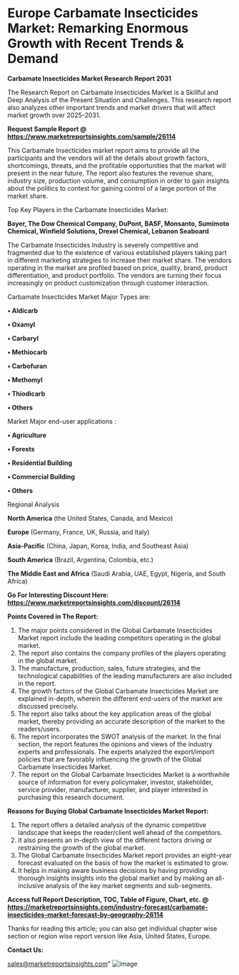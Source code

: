 # Europe Carbamate Insecticides Market: Remarking Enormous Growth with Recent Trends & Demand

<strong>Carbamate Insecticides Market Research Report 2031</strong>

The Research Report on Carbamate Insecticides Market is a Skillful and Deep Analysis of the Present Situation and Challenges. This research report also analyzes other important trends and market drivers that will affect market growth over 2025-2031.

<strong>Request Sample Report @ <a href=https://www.marketreportsinsights.com/sample/26114>https://www.marketreportsinsights.com/sample/26114</a></strong>

This Carbamate Insecticides market report aims to provide all the participants and the vendors will all the details about growth factors, shortcomings, threats, and the profitable opportunities that the market will present in the near future. The report also features the revenue share, industry size, production volume, and consumption in order to gain insights about the politics to contest for gaining control of a large portion of the market share.

Top Key Players in the Carbamate Insecticides Market:

<strong>Bayer, The Dow Chemical Company, DuPont, BASF, Monsanto, Sumimoto Chemical, Winfield Solutions, Drexel Chemical, Lebanon Seaboard</strong>

The Carbamate Insecticides Industry is severely competitive and fragmented due to the existence of various established players taking part in different marketing strategies to increase their market share. The vendors operating in the market are profiled based on price, quality, brand, product differentiation, and product portfolio. The vendors are turning their focus increasingly on product customization through customer interaction.

Carbamate Insecticides Market Major Types are:

<strong>• Aldicarb

• Oxamyl

• Carbaryl

• Methiocarb

• Carbofuran

• Methomyl

• Thiodicarb

• Others</strong>

Market Major end-user applications :

<strong>• Agriculture

• Forests

• Residential Building

• Commercial Building

• Others</strong>

Regional Analysis

</u><strong><b>North America</b></strong> (the United States, Canada, and Mexico)

<strong><b>Europe </b></strong>(Germany, France, UK, Russia, and Italy)

<strong><b>Asia-Pacific</b></strong> (China, Japan, Korea, India, and Southeast Asia)

<strong><b>South America</b></strong> (Brazil, Argentina, Colombia, etc.)

<strong><b>The Middle East and Africa</b></strong> (Saudi Arabia, UAE, Egypt, Nigeria, and South Africa)

<strong>Go For Interesting Discount Here: <a href=https://www.marketreportsinsights.com/discount/26114>https://www.marketreportsinsights.com/discount/26114</a></strong>

<strong>Points Covered in The Report:</strong>
<ol>
  <li>The major points considered in the Global Carbamate Insecticides Market report include the leading competitors operating in the global market.</li>
  <li>The report also contains the company profiles of the players operating in the global market.</li>
  <li>The manufacture, production, sales, future strategies, and the technological capabilities of the leading manufacturers are also included in the report.</li>
  <li>The growth factors of the Global Carbamate Insecticides Market are explained in-depth, wherein the different end-users of the market are discussed precisely.</li>
  <li>The report also talks about the key application areas of the global market, thereby providing an accurate description of the market to the readers/users.</li>
  <li>The report incorporates the SWOT analysis of the market. In the final section, the report features the opinions and views of the industry experts and professionals. The experts analyzed the export/import policies that are favorably influencing the growth of the Global Carbamate Insecticides Market.</li>
  <li>The report on the Global Carbamate Insecticides Market is a worthwhile source of information for every policymaker, investor, stakeholder, service provider, manufacturer, supplier, and player interested in purchasing this research document.</li>
</ol>
<strong>Reasons for Buying Global Carbamate Insecticides Market Report:</strong>

<ol>
  <li>The report offers a detailed analysis of the dynamic competitive landscape that keeps the reader/client well ahead of the competitors.</li>
  <li>It also presents an in-depth view of the different factors driving or restraining the growth of the global market.</li>
  <li>The Global Carbamate Insecticides Market report provides an eight-year forecast evaluated on the basis of how the market is estimated to grow.</li>
  <li>It helps in making aware business decisions by having providing thorough insights insights into the global market and by making an all-inclusive analysis of the key market segments and sub-segments.</li>
</ol>
<strong>Access full Report Description, TOC, Table of Figure, Chart, etc. @ <a href=https://marketreportsinsights.com/industry-forecast/carbamate-insecticides-market-forecast-by-geography-26114>https://marketreportsinsights.com/industry-forecast/carbamate-insecticides-market-forecast-by-geography-26114</a></strong>


Thanks for reading this article; you can also get individual chapter wise section or region wise report version like Asia, United States, Europe.

<strong>Contact Us:</strong>

sales@marketreportsinsights.com"
![image](https://github.com/user-attachments/assets/ec9d81b9-bf3f-42a8-a715-fbfbfd603798)

